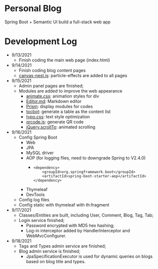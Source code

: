 # Personal Blog
Spring Boot + Semantic UI build a full-stack web app

# Development Log
- 9/13/2021
  - Finish coding the main web page (index.html)
- 9/14/2021
  - Finish coding blog content pages
  - [canvas-nest.js](https://www.npmjs.com/package/canvas-nest.js/v/2.0.4): particle-effects are added to all pages
- 9/15/2021
  - Admin panel pages are finished;
  - Modules are added to improve the web appearance
    - [animate.css](https://animate.style/): animation styles for div
    - [Editor.md](https://pandao.github.io/editor.md/): Markdown editor
    - [Prism](https://prismjs.com/): display modules for codes
    - [tocbot](https://tscanlin.github.io/tocbot/): generate a table as the content list
    - [typo.css](https://github.com/sofish/typo.css): text style optimization
    - [qrcode.js](https://davidshimjs.github.io/qrcodejs/): generate QR code
    - [jQuery.scrollTo](https://github.com/flesler/jquery.scrollTo): animated scrolling
- 9/16/2021
  - Config Spring Boot
    - Web
    - JPA
    - MySQL driver
    - AOP (for logging files, need to downgrade Spring to V2.4.0)
      - ```
        <dependency>  
            <groupId>org.springframework.boot</groupId>  
            <artifactId>spring-boot-starter-aop</artifactId>  
        </dependency>
        ```
    - Thymeleaf
    - DevTools
  - Config log files
  - Config static with thymeleaf with th:fragment
- 9/17/2021
  - Classes/Entities are built, including User, Comment, Blog, Tag, Tab;
  - Login service finished;
    - Password encrypted with MD5 hex hashing;
    - Log-in interceptor added by HandlerInterceptor and WebMvcConfigurer.
- 9/18/2021
  - Tags and Types admin service are finished;
  - Blog admin service is finished;
    - JpaSpecificationExecutor is used for dynamic queries on blogs based on blog title and types.
